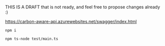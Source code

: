 
THIS IS A DRAFT that is not ready, and feel free to propose changes already :)


https://carbon-aware-api.azurewebsites.net/swagger/index.html

```
npm i
```

```
npm ts-node test/main.ts
```